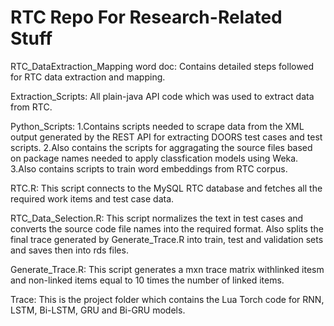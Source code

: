 # RTC Repo For Research-Related Stuff

RTC_DataExtraction_Mapping word doc: 
Contains detailed steps followed for RTC data extraction and mapping.

Extraction_Scripts:
All plain-java API code which was used to extract data from RTC.

Python_Scripts:
1.Contains scripts needed to scrape data from the XML output generated by the REST API for extracting DOORS test cases and test scripts. 
2.Also contains the scripts for aggragating the source files based on package names needed to apply classfication models using Weka.
3.Also contains scripts to train word embeddings from RTC corpus.

RTC.R: 
This script connects to the MySQL RTC database and fetches all the required work items and test case data. 

RTC_Data_Selection.R: 
This script normalizes the text in test cases and converts the source code file names into the required   format. Also splits the final trace generated by Generate_Trace.R into train, test and validation sets and saves then into rds files.

Generate_Trace.R: 
This script generates a mxn trace matrix withlinked itesm and non-linked items equal to 10 times the number of linked items.

Trace:
This is the project folder which contains the Lua Torch code for RNN, LSTM, Bi-LSTM, GRU and Bi-GRU models.





